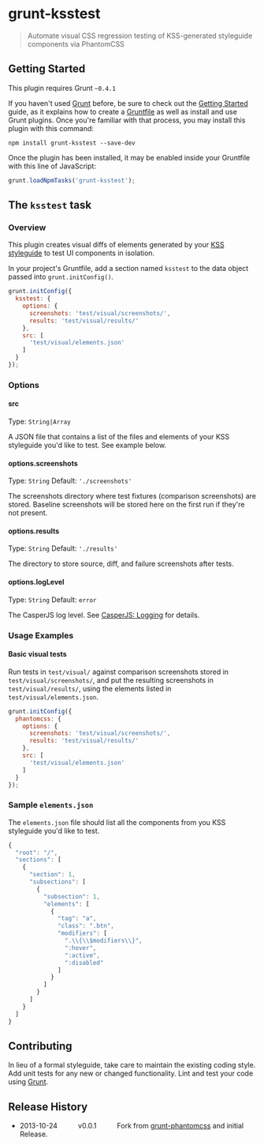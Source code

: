 # grunt-ksstest

> Automate visual CSS regression testing of KSS-generated styleguide components via PhantomCSS

## Getting Started
This plugin requires Grunt `~0.4.1`

If you haven't used [Grunt](http://gruntjs.com/) before, be sure to check out the [Getting Started](http://gruntjs.com/getting-started) guide, as it explains how to create a [Gruntfile](http://gruntjs.com/sample-gruntfile) as well as install and use Grunt plugins. Once you're familiar with that process, you may install this plugin with this command:

```shell
npm install grunt-ksstest --save-dev
```

Once the plugin has been installed, it may be enabled inside your Gruntfile with this line of JavaScript:

```js
grunt.loadNpmTasks('grunt-ksstest');
```

## The `ksstest` task

### Overview
This plugin creates visual diffs of elements generated by your [KSS styleguide](https://github.com/kneath/kss) to test UI components in isolation.

In your project's Gruntfile, add a section named `ksstest` to the data object passed into `grunt.initConfig()`.

```js
grunt.initConfig({
  ksstest: {
    options: {
      screenshots: 'test/visual/screenshots/',
      results: 'test/visual/results/'
    },
    src: [
      'test/visual/elements.json'
    ]
  }
});
```

### Options

#### src
Type: `String|Array`

A JSON file that contains a list of the files and elements of your KSS styleguide you'd like to test. See example below.

#### options.screenshots
Type: `String`
Default: `'./screenshots'`

The screenshots directory where test fixtures (comparison screenshots) are stored. Baseline screenshots will be stored here on the first run if they're not present.

#### options.results
Type: `String`
Default: `'./results'`

The directory to store source, diff, and failure screenshots after tests.

#### options.logLevel
Type: `String`
Default: `error`

The CasperJS log level. See [CasperJS: Logging](http://casperjs.readthedocs.org/en/latest/logging.html) for details.


### Usage Examples

#### Basic visual tests
Run tests in `test/visual/` against comparison screenshots stored in `test/visual/screenshots/`, and put the resulting screenshots in `test/visual/results/`, using the elements listed in `test/visual/elements.json`.

```js
grunt.initConfig({
  phantomcss: {
    options: {
      screenshots: 'test/visual/screenshots/',
      results: 'test/visual/results/'
    },
    src: [
      'test/visual/elements.json'
    ]
  }
});
```

### Sample `elements.json`
The `elements.json` file should list all the components from you KSS styleguide you'd like to test.

```js
{
  "root": "/",
  "sections": [
    {
      "section": 1,
      "subsections": [
        {
          "subsection": 1,
          "elements": [
            {
              "tag": "a",
              "class": ".btn",
              "modifiers": [
                ".\\{\\$modifiers\\}",
                ":hover",
                ":active",
                ":disabled"
              ]
            }
          ]
        }
      ]
    }
  ]
}
```

## Contributing
In lieu of a formal styleguide, take care to maintain the existing coding style. Add unit tests for any new or changed functionality. Lint and test your code using [Grunt](http://gruntjs.com/).

## Release History

* 2013-10-24   v0.0.1   Fork from [grunt-phantomcss](https://github.com/chrisgladd/grunt-phantomcss) and initial Release.
